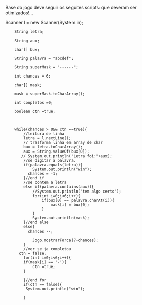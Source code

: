 Base do jogo deve seguir os seguites scripts:
 que deveram ser otimizados!...

Scanner l = new Scanner(System.in);

        String letra;
	
        String aux;
	
        char[] bux;
	
        String palavra = "abcdef";
	
        String superMask = "------";
	
        int chances = 6;
	
        char[] mask;
	
        mask = superMask.toCharArray();
	
        int conpletos =0;
	
        boolean ctn =true;
	
        
        
        while(chances > 0&& ctn ==true){
            //leitura de linha
            letra = l.nextLine();
            // trasforma linha em array de char
            bux = letra.toCharArray();
            aux = String.valueOf(bux[0]);
           // System.out.println("Letra foi:"+aux);
            //se digitar a palavra.
            if(palavra.equals(letra)){
                System.out.println("win");
              chances = -1;
            }//end if
            //se contem a letra
            else if(palavra.contains(aux)){
                //System.out.println("tem algo certo");
                for(int i=0;i<6;i++){
                    if(bux[0] == palavra.charAt(i)){
                        mask[i] = bux[0];
                    }
                }
                System.out.println(mask);
            }//end else
            else{
              chances --;
               
                Jogo.mostrarForca(7-chances);
            }
            //ver se ja completou
          ctn = false;
            for(int i=0;i<6;i++){
            if(mask[i] == '-'){
                ctn =true;
            }
            
            }//end for
            if(ctn == false){
             System.out.println("win");
			
            }
           

